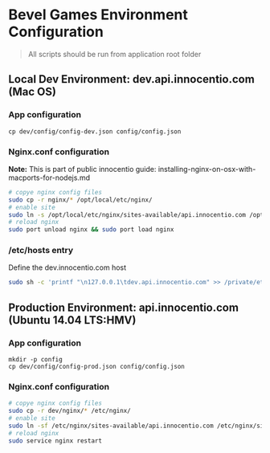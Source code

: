 # Bevel Games Environment Configuration

> All scripts should be run from application root folder

## Local Dev Environment: dev.api.innocentio.com (Mac OS) 

### App configuration

```
cp dev/config/config-dev.json config/config.json
```

### Nginx.conf configuration

<!-- todo: add link -->
**Note:** This is part of public innocentio guide: installing-nginx-on-osx-with-macports-for-nodejs.md

```bash
# copye nginx config files
sudo cp -r nginx/* /opt/local/etc/nginx/
# enable site
sudo ln -s /opt/local/etc/nginx/sites-available/api.innocentio.com /opt/local/etc/nginx/sites-enabled/dev.api.innocentio.com
# reload nginx
sudo port unload nginx && sudo port load nginx
```
### /etc/hosts entry

Define the dev.innocentio.com host
```bash
sudo sh -c 'printf "\n127.0.0.1\tdev.api.innocentio.com" >> /private/etc/hosts'
```

## Production Environment: api.innocentio.com (Ubuntu 14.04 LTS:HMV)
 
### App configuration
 
```
mkdir -p config
cp dev/config/config-prod.json config/config.json
```

### Nginx.conf configuration

<!-- todo: link to docs -->

```bash
# copye nginx config files
sudo cp -r dev/nginx/* /etc/nginx/
# enable site
sudo ln -sf /etc/nginx/sites-available/api.innocentio.com /etc/nginx/sites-enabled/api.innocentio.com
# reload nginx
sudo service nginx restart
```